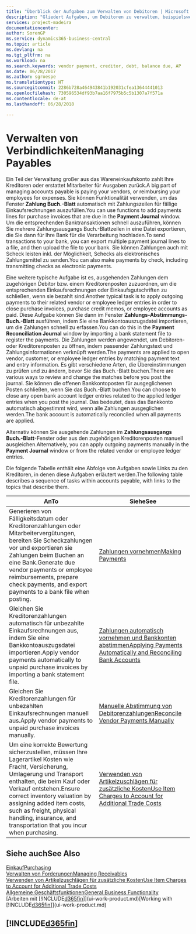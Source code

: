 ```yaml
---
title: "Überblick der Aufgaben zum Verwalten von Debitoren | Microsoft Docs"
description: "Gliedert Aufgaben, um Debitoren zu verwalten, beispielsweise zahlende Gläubiger oder ausgehende Zahlungen an Buch-Posten, um Rechnungen oder Gutschriften zu schließen."
services: project-madeira
documentationcenter: 
author: SorenGP
ms.service: dynamics365-business-central
ms.topic: article
ms.devlang: na
ms.tgt_pltfrm: na
ms.workload: na
ms.search.keywords: vendor payment, creditor, debt, balance due, AP
ms.date: 06/28/2017
ms.author: sgroespe
ms.translationtype: HT
ms.sourcegitcommit: 2286b728a464943841b192031cfea13644441013
ms.openlocfilehash: 730596534df93b7aa16f7975b5c5b1307a7f571a
ms.contentlocale: de-at
ms.lasthandoff: 06/28/2018

---
```

# <a name="managing-payables"></a><span data-ttu-id="45dc4-103">Verwalten von Verbindlichkeiten</span><span class="sxs-lookup"><span data-stu-id="45dc4-103">Managing Payables</span></span>
<span data-ttu-id="45dc4-104">Ein Teil der Verwaltung großer aus das Wareneinkaufskonto zahlt Ihre Kreditoren oder erstattet Mitarbeiter für Ausgaben zurück.</span><span class="sxs-lookup"><span data-stu-id="45dc4-104">A big part of managing accounts payable is paying your vendors, or reimbursing your employees for expenses.</span></span> <span data-ttu-id="45dc4-105">Sie können Funktionalität verwenden, um das Fenster **Zahlung Buch.-Blatt** automatisch mit Zahlungszeilen für fällige Einkaufsrechnungen auszufüllen.</span><span class="sxs-lookup"><span data-stu-id="45dc4-105">You can use functions to add payments lines for purchase invoices that are due in the **Payment Journal** window.</span></span> <span data-ttu-id="45dc4-106">Um die entsprechenden Banktransaktionen schnell auszuführen, können Sie mehrere Zahlungsausgangs Buch.-Blattzeilen in eine Datei exportieren, die Sie dann für Ihre Bank für die Verarbeitung hochladen.</span><span class="sxs-lookup"><span data-stu-id="45dc4-106">To send transactions to your bank, you can export multiple payment journal lines to a file, and then upload the file to your bank.</span></span> <span data-ttu-id="45dc4-107">Sie können Zahlungen auch mit Scheck leisten inkl. der Möglichkeit, Schecks als elektronisches Zahlungsmittel zu senden.</span><span class="sxs-lookup"><span data-stu-id="45dc4-107">You can also make payments by check, including transmitting checks as electronic payments.</span></span>

<span data-ttu-id="45dc4-108">Eine weitere typische Aufgabe ist es, ausgehenden Zahlungen dem zugehörigen Debitor bzw. einem Kreditorenposten zuzuordnen, um die entsprechenden Einkaufsrechnungen oder Einkaufsgutschriften zu schließen, wenn sie bezahlt sind.</span><span class="sxs-lookup"><span data-stu-id="45dc4-108">Another typical task is to apply outgoing payments to their related vendor or employee ledger entries in order to close purchase invoices, purchase credit memos, or employee accounts as paid.</span></span> <span data-ttu-id="45dc4-109">Diese Aufgabe können Sie dann im Fenster **Zahlungs-Abstimmungs-Buch.-Blatt** ausführen, indem Sie eine Bankkontoauszugsdatei importieren, um die Zahlungen schnell zu erfassen.</span><span class="sxs-lookup"><span data-stu-id="45dc4-109">You can do this in the **Payment Reconciliation Journal** window by importing a bank statement file to register the payments.</span></span> <span data-ttu-id="45dc4-110">Die Zahlungen werden angewendet, um Debitoren- oder Kreditorenposten zu öffnen, indem passender Zahlungstext und Zahlungsinformationen verknüpft werden.</span><span class="sxs-lookup"><span data-stu-id="45dc4-110">The payments are applied to open vendor, customer, or employee ledger entries by matching payment text and entry information.</span></span> <span data-ttu-id="45dc4-111">Es gibt verschiedene Arten, die Übereinstimmungen zu prüfen und zu ändern, bevor Sie das Buch.-Blatt buchen.</span><span class="sxs-lookup"><span data-stu-id="45dc4-111">There are various ways to review and change the matches before you post the journal.</span></span> <span data-ttu-id="45dc4-112">Sie können die offenen Bankkontoposten für ausgeglichenen Posten schließen, wenn Sie das Buch.-Blatt buchen.</span><span class="sxs-lookup"><span data-stu-id="45dc4-112">You can choose to close any open bank account ledger entries related to the applied ledger entries when you post the journal.</span></span> <span data-ttu-id="45dc4-113">Das bedeutet, dass das Bankkonto automatisch abgestimmt wird, wenn alle Zahlungen ausgeglichen werden.</span><span class="sxs-lookup"><span data-stu-id="45dc4-113">The bank account is automatically reconciled when all payments are applied.</span></span>

<span data-ttu-id="45dc4-114">Alternativ können Sie ausgehende Zahlungen im **Zahlungsausgangs Buch.-Blatt**-Fenster oder aus den zugehörigen Kreditorenposten manuell ausgleichen.</span><span class="sxs-lookup"><span data-stu-id="45dc4-114">Alternatively, you can apply outgoing payments manually in the **Payment Journal** window or from the related vendor or employee ledger entries.</span></span>

<span data-ttu-id="45dc4-115">Die folgende Tabelle enthält eine Abfolge von Aufgaben sowie Links zu den Kreditoren, in denen diese Aufgaben erläutert werden.</span><span class="sxs-lookup"><span data-stu-id="45dc4-115">The following table describes a sequence of tasks within accounts payable, with links to the topics that describe them.</span></span>

| <span data-ttu-id="45dc4-116">An</span><span class="sxs-lookup"><span data-stu-id="45dc4-116">To</span></span> | <span data-ttu-id="45dc4-117">Siehe</span><span class="sxs-lookup"><span data-stu-id="45dc4-117">See</span></span> |
| --- | --- |
| <span data-ttu-id="45dc4-118">Generieren von Fälligkeitsdatum oder Kreditorenzahlungen oder Mitarbeitervergütungen, bereiten Sie Scheckzahlungen vor und exportieren sie Zahlungen beim Buchen an eine Bank.</span><span class="sxs-lookup"><span data-stu-id="45dc4-118">Generate due vendor payments or employee reimbursements, prepare check payments, and export payments to a bank file when posting.</span></span> |[<span data-ttu-id="45dc4-119">Zahlungen vornehmen</span><span class="sxs-lookup"><span data-stu-id="45dc4-119">Making Payments</span></span>](payables-make-payments.md) |
| <span data-ttu-id="45dc4-120">Gleichen Sie Kreditorenzahlungen automatisch für unbezahlte Einkaufsrechnungen aus, indem Sie eine Bankkontoauszugsdatei importieren.</span><span class="sxs-lookup"><span data-stu-id="45dc4-120">Apply vendor payments automatically to unpaid purchase invoices by importing a bank statement file.</span></span> |[<span data-ttu-id="45dc4-121">Zahlungen automatisch vornehmen und Bankkonten abstimmen</span><span class="sxs-lookup"><span data-stu-id="45dc4-121">Applying Payments Automatically and Reconciling Bank Accounts</span></span>](receivables-apply-payments-auto-reconcile-bank-accounts.md) |
| <span data-ttu-id="45dc4-122">Gleichen Sie Kreditorenzahlungen für unbezahlten Einkaufsrechnungen manuell aus.</span><span class="sxs-lookup"><span data-stu-id="45dc4-122">Apply vendor payments to unpaid purchase invoices manually.</span></span> |[<span data-ttu-id="45dc4-123">Manuelle Abstimmung von Debitorenzahlungen</span><span class="sxs-lookup"><span data-stu-id="45dc4-123">Reconcile Vendor Payments Manually</span></span>](payables-how-apply-purchase-transactions-manually.md) |
|<span data-ttu-id="45dc4-124">Um eine korrekte Bewertung sicherzustellen, müssen Ihre Lagerartikel Kosten wie Fracht, Versicherung, Umlagerung und Transport enthalten, die beim Kauf oder Verkauf entstehen.</span><span class="sxs-lookup"><span data-stu-id="45dc4-124">Ensure correct inventory valuation by assigning added item costs, such as freight, physical handling, insurance, and transportation that you incur when purchasing.</span></span>|[<span data-ttu-id="45dc4-125">Verwenden von Artikelzuschlägen für zusätzliche Kosten</span><span class="sxs-lookup"><span data-stu-id="45dc4-125">Use Item Charges to Account for Additional Trade Costs</span></span>](payables-how-assign-item-charges.md)|

## <a name="see-also"></a><span data-ttu-id="45dc4-126">Siehe auch</span><span class="sxs-lookup"><span data-stu-id="45dc4-126">See Also</span></span>
[<span data-ttu-id="45dc4-127">Einkauf</span><span class="sxs-lookup"><span data-stu-id="45dc4-127">Purchasing</span></span>](purchasing-manage-purchasing.md)  
[<span data-ttu-id="45dc4-128">Verwalten von Forderungen</span><span class="sxs-lookup"><span data-stu-id="45dc4-128">Managing Receivables</span></span>](receivables-manage-receivables.md)  
[<span data-ttu-id="45dc4-129">Verwenden von Artikelzuschlägen für zusätzliche Kosten</span><span class="sxs-lookup"><span data-stu-id="45dc4-129">Use Item Charges to Account for Additional Trade Costs</span></span>](payables-how-assign-item-charges.md)  
[<span data-ttu-id="45dc4-130">Allgemeine Geschäftsfunktionen</span><span class="sxs-lookup"><span data-stu-id="45dc4-130">General Business Functionality</span></span>](ui-across-business-areas.md)  
<span data-ttu-id="45dc4-131">[Arbeiten mit [!INCLUDE[d365fin](includes/d365fin_md.md)]](ui-work-product.md)</span><span class="sxs-lookup"><span data-stu-id="45dc4-131">[Working with [!INCLUDE[d365fin](includes/d365fin_md.md)]](ui-work-product.md)</span></span>

## [!INCLUDE[d365fin](includes/free_trial_md.md)]  
 


